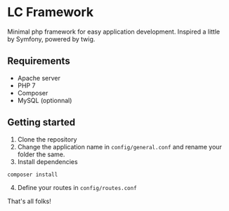 # LC Framework

Minimal php framework for easy application development.
Inspired a little by Symfony, powered by twig.

## Requirements
- Apache server
- PHP 7
- Composer
- MySQL (optionnal)

## Getting started
1. Clone the repository
2. Change the application name in `config/general.conf` and rename your folder the same.
3. Install dependencies
```bash
composer install
```
4. Define your routes in `config/routes.conf`

That's all folks!